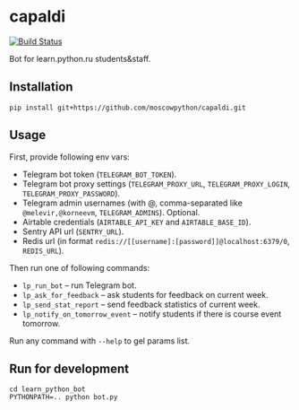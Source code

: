 # capaldi

[![Build Status](https://travis-ci.org/moscowpython/capaldi.svg?branch=master)](https://travis-ci.org/moscowpython/capaldi)

Bot for learn.python.ru students&staff.

## Installation

```terminal
pip install git+https://github.com/moscowpython/capaldi.git
```

## Usage

First, provide following env vars:

- Telegram bot token (`TELEGRAM_BOT_TOKEN`).
- Telegram bot proxy settings (`TELEGRAM_PROXY_URL`, `TELEGRAM_PROXY_LOGIN`,
  `TELEGRAM_PROXY_PASSWORD`).
- Telegram admin usernames (with @, comma-separated like `@melevir,@korneevm`, `TELEGRAM_ADMINS`).
  Optional.
- Airtable credentials (`AIRTABLE_API_KEY` and `AIRTABLE_BASE_ID`).
- Sentry API url (`SENTRY_URL`).
- Redis url (in format `redis://[[username]:[password]]@localhost:6379/0`, `REDIS_URL`).

Then run one of following commands:

- `lp_run_bot` – run Telegram bot.
- `lp_ask_for_feedback` – ask students for feedback on current week.
- `lp_send_stat_report` – send feedback statistics of current week.
- `lp_notify_on_tomorrow_event` – notify students if there is course event tomorrow.

Run any command with `--help` to gel params list.

## Run for development

```terminal
cd learn_python_bot
PYTHONPATH=.. python bot.py
```
